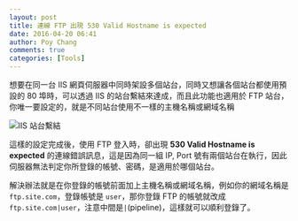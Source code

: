 ```yaml
---
layout: post
title: 連線 FTP 出現 530 Valid Hostname is expected
date: 2016-04-20 06:41
author: Poy Chang
comments: true
categories: [Tools]
---
```


想要在同一台 IIS 網頁伺服器中同時架設多個站台，同時又想讓各個站台都使用預設的 80 埠時，可以透過 IIS 的站台繫結來達成，而且此功能也適用於 FTP 站台，你唯一要設定的，就是不同站台使用不一樣的主機名稱或網域名稱

![IIS 站台繫結](http://i.imgur.com/dWxV46U.png)

這樣的設定完成後，使用 FTP 登入時，卻出現 **530 Valid Hostname is expected** 的連線錯誤訊息，這是因為同一組 IP, Port 號有兩個站台在執行，因此伺服器無法判定你所登錄的帳號、密碼，是適用於哪個站台。

解決辦法就是在你登錄的帳號前面加上主機名稱或網域名稱，例如你的網域名稱是 `ftp.site.com`，登錄帳號是 `user`，那你登錄 FTP 的帳號就改成`ftp.site.com|user`，注意中間是`|`(pipeline)，這樣就可以順利登錄了。
